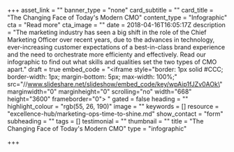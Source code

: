 +++
asset_link = ""
banner_type = "none"
card_subtitle = ""
card_title = "The Changing Face of Today's Modern CMO"
content_type = "Infographic"
cta = "Read more"
cta_image = ""
date = 2018-04-16T16:05:17Z
description = "The marketing industry has seen a big shift in the role of the Chief Marketing Officer over recent years, due to the advances in technology, ever-increasing customer expectations of a best-in-class brand experience and the need to orchestrate more efficienty and effectively. Read our infographic to find out what skills and qualities set the two types of CMO apart."
draft = true
embed_code = "<iframe style=\"border: 1px solid #CCC; border-width: 1px; margin-bottom: 5px; max-width: 100%;\" src=\"//www.slideshare.net/slideshow/embed_code/key/wpAip1fJZv0AOk\" marginwidth=\"0\" marginheight=\"0\" scrolling=\"no\" width=\"668\" height=\"3600\" frameborder=\"0\"> </iframe>"
gated = false
heading = ""
highlight_colour = "rgb(55, 26, 190)"
image = ""
keywords = []
resource = "excellence-hub/marketing-ops-time-to-shine.md"
show_contact = "form"
subheading = ""
tags = []
testimonial = ""
thumbnail = ""
title = "The Changing Face of Today's Modern CMO"
type = "infographic"

+++
